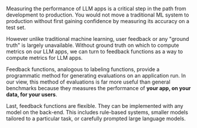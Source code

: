 Measuring the performance of LLM apps is a critical step in the path from development to production. You would not move a traditional ML system to production without first gaining confidence by measuring its accuracy on a test set.

However unlike traditional machine learning, user feedback or any "ground truth" is largely unavailable. Without ground truth on which to compute metrics on our LLM apps, we can turn to feedback functions as a way to compute metrics for LLM apps.

Feedback functions, analogous to labeling functions, provide a programmatic method for generating evaluations on an application run. In our view, this method of evaluations is far more useful than general benchmarks because they measures the performance of **your app, on your data, for your users**.

Last, feedback functions are flexible. They can be implemented with any model on the back-end. This includes rule-based systems, smaller models tailored to a particular task, or carefully prompted large language models.
